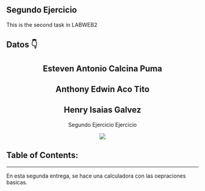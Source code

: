 ## Segundo Ejercicio
This is the second task in LABWEB2
## Datos  👇



<h2 align = "center"> Esteven Antonio Calcina Puma </h2>
<h2 align = "center"> Anthony Edwin Aco Tito </h2>
<h2 align = "center"> Henry Isaias Galvez </h2>
<p align = "center"> Segundo Ejercicio Ejercicio</p>
<p align = "center"> <img src = "https://es.m.wikipedia.org/wiki/Archivo:Lubuntu_logo_only.svg" /> </p>

## Table of Contents:
---
En esta segunda entrega, se hace una calculadora con las oepraciones basicas.
